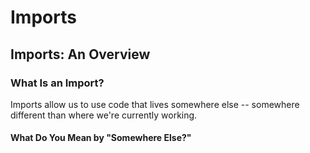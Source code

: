 # Imports

## Imports: An Overview

### What Is an Import?
Imports allow us to use code that lives somewhere else -- somewhere different than where we're currently working. 

#### What Do You Mean by "Somewhere Else?"

##### 

<!--stackedit_data:
eyJoaXN0b3J5IjpbMTY0ODU2MjkzMCwxODExOTcyOTUwLDQ3Mz
YyMTE0M119
-->